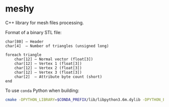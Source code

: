 # meshy

C++ library for mesh files processing. 

Format of a binary STL file:

```
char[80] – Header
char[4]  – Number of triangles (unsigned long)

foreach triangle
    char[12] – Normal vector (float[3])
    char[12] – Vertex 1 (float[3])
    char[12] – Vertex 2 (float[3])
    char[12] – Vertex 3 (float[3])
    char[2]  – Attribute byte count (short)
end 
```

To use `conda` Python when building:

```bash
cmake -DPYTHON_LIBRARY=$CONDA_PREFIX/lib/libpython3.6m.dylib -DPYTHON_EXECUTABLE=$CONDA_PREFIX/bin/python ..
```

